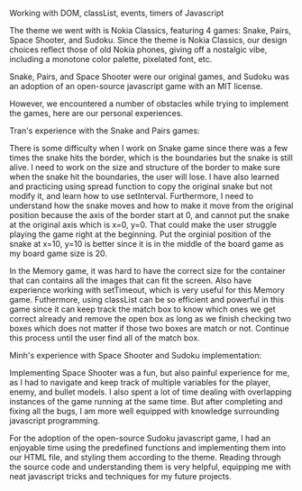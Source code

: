 Working with DOM, classList, events, timers of Javascript

The theme we went with is Nokia Classics, featuring 4 games: Snake, Pairs, Space Shooter, and Sudoku.
Since the theme is Nokia Classics, our design choices reflect those of old Nokia phones, giving off a nostalgic vibe, including a monotone color palette, pixelated font, etc.

Snake, Pairs, and Space Shooter were our original games, and Sudoku was an adoption of an open-source javascript game with an MIT license. 

However, we encountered a number of obstacles while trying to implement the games, here are our personal experiences.

Tran's experience with the Snake and Pairs games:

There is some difficulty when I work on Snake game since there was a few times the snake hits the border, which is the boundaries but the snake is still alive. I need to work on the size and structure of the border to make sure when the snake hit the boundaries, the user will lose. I have also learned and practicing using spread function to copy the original snake but not modify it, and learn how to use setInterval. Furthermore, I need to understand how the snake moves and how to make it move from the original position because the axis of the border start at 0, and cannot put the snake at the original axis which is x=0, y=0. That could make the user struggle playing the game right at the beginning. Put the orginial position of the snake at x=10, y=10 is better since it is in the middle of the board game as my board game size is 20. 

In the Memory game, it was hard to have the correct size for the container that can contains all the images that can fit the screen. Also have experience working with setTimeout, which is very useful for this Memory game. Futhermore, using classList can be so efficient and powerful in this game since it can keep track the match box to know which ones we get correct already and remove the open box as long as we finish checking two boxes which does not matter if those two boxes are match or not. Continue this process until the user find all of the match box. 

Minh's experience with Space Shooter and Sudoku implementation:

Implementing Space Shooter was a fun, but also painful experience for me, as I had to navigate and keep track of multiple variables for the player, enemy, and bullet models. I also spent a lot of time dealing with overlapping instances of the game running at the same time. But after completing and fixing all the bugs, I am more well equipped with knowledge surrounding javascript programming.

For the adoption of the open-source Sudoku javascript game, I had an enjoyable time using the predefined functions and implementing them into our HTML file, and styling them according to the theme. Reading through the source code and understanding them is very helpful, equipping me with neat javascript tricks and techniques for my future projects.
